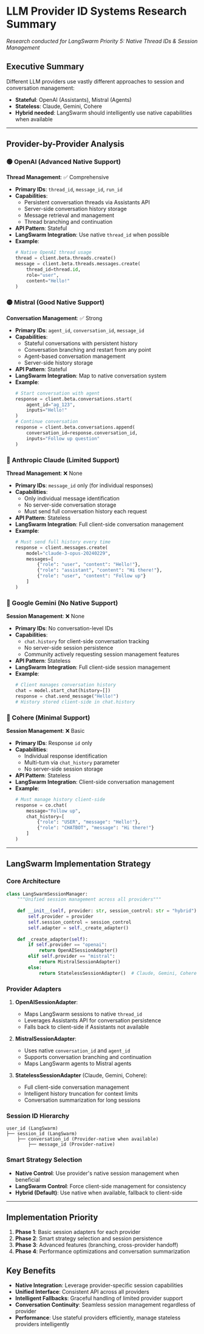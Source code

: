 # LLM Provider ID Systems Research Summary

*Research conducted for LangSwarm Priority 5: Native Thread IDs & Session Management*

## Executive Summary

Different LLM providers use vastly different approaches to session and conversation management:
- **Stateful**: OpenAI (Assistants), Mistral (Agents)
- **Stateless**: Claude, Gemini, Cohere
- **Hybrid needed**: LangSwarm should intelligently use native capabilities when available

---

## Provider-by-Provider Analysis

### 🟢 OpenAI (Advanced Native Support)
**Thread Management**: ✅ Comprehensive
- **Primary IDs**: `thread_id`, `message_id`, `run_id`
- **Capabilities**:
  - Persistent conversation threads via Assistants API
  - Server-side conversation history storage
  - Message retrieval and management
  - Thread branching and continuation
- **API Pattern**: Stateful
- **LangSwarm Integration**: Use native `thread_id` when possible
- **Example**:
  ```python
  # Native OpenAI thread usage
  thread = client.beta.threads.create()
  message = client.beta.threads.messages.create(
      thread_id=thread.id,
      role="user", 
      content="Hello!"
  )
  ```

### 🟡 Mistral (Good Native Support)
**Conversation Management**: ✅ Strong
- **Primary IDs**: `agent_id`, `conversation_id`, `message_id`
- **Capabilities**:
  - Stateful conversations with persistent history
  - Conversation branching and restart from any point
  - Agent-based conversation management
  - Server-side history storage
- **API Pattern**: Stateful
- **LangSwarm Integration**: Map to native conversation system
- **Example**:
  ```python
  # Start conversation with agent
  response = client.beta.conversations.start(
      agent_id="ag_123",
      inputs="Hello!"
  )
  # Continue conversation
  response = client.beta.conversations.append(
      conversation_id=response.conversation_id,
      inputs="Follow up question"
  )
  ```

### 🔴 Anthropic Claude (Limited Support)  
**Thread Management**: ❌ None
- **Primary IDs**: `message_id` only (for individual responses)
- **Capabilities**:
  - Only individual message identification
  - No server-side conversation storage
  - Must send full conversation history each request
- **API Pattern**: Stateless
- **LangSwarm Integration**: Full client-side conversation management
- **Example**:
  ```python
  # Must send full history every time
  response = client.messages.create(
      model="claude-3-opus-20240229",
      messages=[
          {"role": "user", "content": "Hello!"},
          {"role": "assistant", "content": "Hi there!"},
          {"role": "user", "content": "Follow up"}
      ]
  )
  ```

### 🔴 Google Gemini (No Native Support)
**Session Management**: ❌ None  
- **Primary IDs**: No conversation-level IDs
- **Capabilities**:
  - `chat.history` for client-side conversation tracking
  - No server-side session persistence
  - Community actively requesting session management features
- **API Pattern**: Stateless
- **LangSwarm Integration**: Full client-side session management
- **Example**:
  ```python
  # Client manages conversation history
  chat = model.start_chat(history=[])
  response = chat.send_message("Hello!")
  # History stored client-side in chat.history
  ```

### 🔴 Cohere (Minimal Support)
**Session Management**: ❌ Basic
- **Primary IDs**: Response `id` only
- **Capabilities**:
  - Individual response identification
  - Multi-turn via `chat_history` parameter
  - No server-side session storage
- **API Pattern**: Stateless
- **LangSwarm Integration**: Client-side conversation management  
- **Example**:
  ```python
  # Must manage history client-side
  response = co.chat(
      message="Follow up",
      chat_history=[
          {"role": "USER", "message": "Hello!"},
          {"role": "CHATBOT", "message": "Hi there!"}
      ]
  )
  ```

---

## LangSwarm Implementation Strategy

### Core Architecture

```python
class LangSwarmSessionManager:
    """Unified session management across all providers"""
    
    def __init__(self, provider: str, session_control: str = "hybrid"):
        self.provider = provider
        self.session_control = session_control
        self.adapter = self._create_adapter()
    
    def _create_adapter(self):
        if self.provider == "openai":
            return OpenAISessionAdapter()
        elif self.provider == "mistral":  
            return MistralSessionAdapter()
        else:
            return StatelessSessionAdapter()  # Claude, Gemini, Cohere
```

### Provider Adapters

1. **OpenAISessionAdapter**: 
   - Maps LangSwarm sessions to native `thread_id`
   - Leverages Assistants API for conversation persistence
   - Falls back to client-side if Assistants not available

2. **MistralSessionAdapter**:
   - Uses native `conversation_id` and `agent_id`
   - Supports conversation branching and continuation
   - Maps LangSwarm agents to Mistral agents

3. **StatelessSessionAdapter** (Claude, Gemini, Cohere):
   - Full client-side conversation management
   - Intelligent history truncation for context limits
   - Conversation summarization for long sessions

### Session ID Hierarchy

```
user_id (LangSwarm)
├── session_id (LangSwarm) 
    ├── conversation_id (Provider-native when available)
        ├── message_id (Provider-native)
```

### Smart Strategy Selection

- **Native Control**: Use provider's native session management when beneficial
- **LangSwarm Control**: Force client-side management for consistency
- **Hybrid (Default)**: Use native when available, fallback to client-side

---

## Implementation Priority

1. **Phase 1**: Basic session adapters for each provider
2. **Phase 2**: Smart strategy selection and session persistence  
3. **Phase 3**: Advanced features (branching, cross-provider handoff)
4. **Phase 4**: Performance optimizations and conversation summarization

## Key Benefits

- **Native Integration**: Leverage provider-specific session capabilities
- **Unified Interface**: Consistent API across all providers
- **Intelligent Fallbacks**: Graceful handling of limited provider support
- **Conversation Continuity**: Seamless session management regardless of provider
- **Performance**: Use stateful providers efficiently, manage stateless providers intelligently 